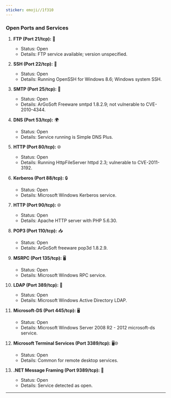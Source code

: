 ```yaml
---
sticker: emoji//1f310
---
```

### Open Ports and Services

1. **FTP (Port 21/tcp):** 📂
   - Status: Open
   - Details: FTP service available; version unspecified.

2. **SSH (Port 22/tcp):** 🔐
   - Status: Open
   - Details: Running OpenSSH for Windows 8.6; Windows system SSH.

3. **SMTP (Port 25/tcp):** 📧
   - Status: Open
   - Details: ArGoSoft Freeware smtpd 1.8.2.9; not vulnerable to CVE-2010-4344.

4. **DNS (Port 53/tcp):** 🌍
   - Status: Open
   - Details: Service running is Simple DNS Plus.

5. **HTTP (Port 80/tcp):** 🌐
   - Status: Open
   - Details: Running HttpFileServer httpd 2.3; vulnerable to CVE-2011-3192.

6. **Kerberos (Port 88/tcp):** 🔒
   - Status: Open
   - Details: Microsoft Windows Kerberos service.

7. **HTTP (Port 90/tcp):** 🌐
   - Status: Open
   - Details: Apache HTTP server with PHP 5.6.30.

8. **POP3 (Port 110/tcp):** 📥
   - Status: Open
   - Details: ArGoSoft freeware pop3d 1.8.2.9.

9. **MSRPC (Port 135/tcp):** 🖥️
   - Status: Open
   - Details: Microsoft Windows RPC service.

10. **LDAP (Port 389/tcp):** 📂
    - Status: Open
    - Details: Microsoft Windows Active Directory LDAP.

11. **Microsoft-DS (Port 445/tcp):** 🖥️
    - Status: Open
    - Details: Microsoft Windows Server 2008 R2 - 2012 microsoft-ds service.

12. **Microsoft Terminal Services (Port 3389/tcp):** 🖥️🌐
    - Status: Open
    - Details: Common for remote desktop services.

13. **.NET Message Framing (Port 9389/tcp):** 📡
    - Status: Open
    - Details: Service detected as open.

---
